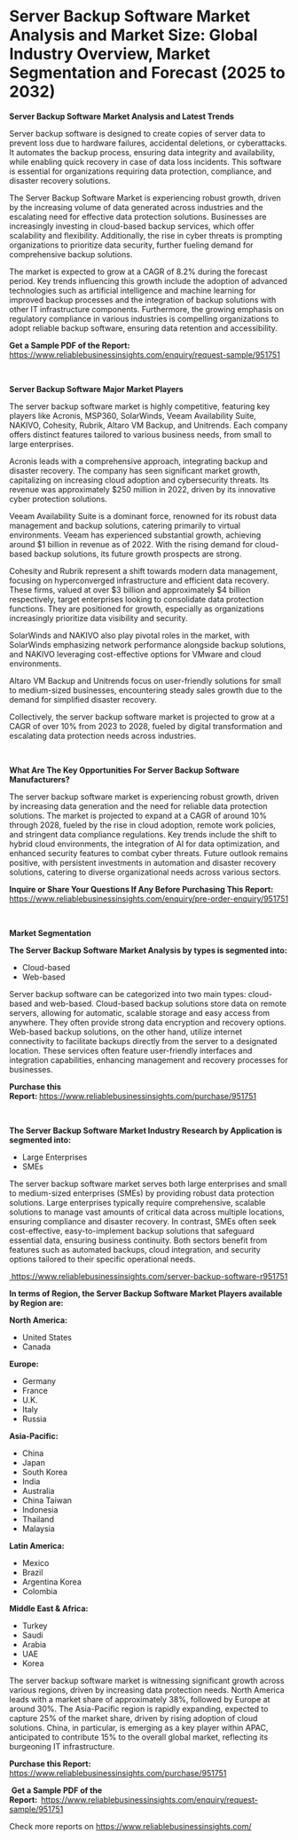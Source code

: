 <p><h1>Server Backup Software Market Analysis and Market Size: Global Industry Overview, Market Segmentation and Forecast (2025 to 2032)</h1></p><p><strong>Server Backup Software Market Analysis and Latest Trends</strong></p>
<p><p>Server backup software is designed to create copies of server data to prevent loss due to hardware failures, accidental deletions, or cyberattacks. It automates the backup process, ensuring data integrity and availability, while enabling quick recovery in case of data loss incidents. This software is essential for organizations requiring data protection, compliance, and disaster recovery solutions.</p><p>The Server Backup Software Market is experiencing robust growth, driven by the increasing volume of data generated across industries and the escalating need for effective data protection solutions. Businesses are increasingly investing in cloud-based backup services, which offer scalability and flexibility. Additionally, the rise in cyber threats is prompting organizations to prioritize data security, further fueling demand for comprehensive backup solutions.</p><p>The market is expected to grow at a CAGR of 8.2% during the forecast period. Key trends influencing this growth include the adoption of advanced technologies such as artificial intelligence and machine learning for improved backup processes and the integration of backup solutions with other IT infrastructure components. Furthermore, the growing emphasis on regulatory compliance in various industries is compelling organizations to adopt reliable backup software, ensuring data retention and accessibility.</p></p>
<p><strong>Get a Sample PDF of the Report:&nbsp;</strong> <a href="https://www.reliablebusinessinsights.com/enquiry/request-sample/951751?utm_campaign=3007&utm_medium=2&utm_source=Github&utm_content=ia&utm_term=06032025&utm_id=server-backup-software">https://www.reliablebusinessinsights.com/enquiry/request-sample/951751</a></p>
<p>&nbsp;</p>
<p><strong>Server Backup Software Major Market Players</strong></p>
<p><p>The server backup software market is highly competitive, featuring key players like Acronis, MSP360, SolarWinds, Veeam Availability Suite, NAKIVO, Cohesity, Rubrik, Altaro VM Backup, and Unitrends. Each company offers distinct features tailored to various business needs, from small to large enterprises.</p><p>Acronis leads with a comprehensive approach, integrating backup and disaster recovery. The company has seen significant market growth, capitalizing on increasing cloud adoption and cybersecurity threats. Its revenue was approximately $250 million in 2022, driven by its innovative cyber protection solutions.</p><p>Veeam Availability Suite is a dominant force, renowned for its robust data management and backup solutions, catering primarily to virtual environments. Veeam has experienced substantial growth, achieving around $1 billion in revenue as of 2022. With the rising demand for cloud-based backup solutions, its future growth prospects are strong.</p><p>Cohesity and Rubrik represent a shift towards modern data management, focusing on hyperconverged infrastructure and efficient data recovery. These firms, valued at over $3 billion and approximately $4 billion respectively, target enterprises looking to consolidate data protection functions. They are positioned for growth, especially as organizations increasingly prioritize data visibility and security.</p><p>SolarWinds and NAKIVO also play pivotal roles in the market, with SolarWinds emphasizing network performance alongside backup solutions, and NAKIVO leveraging cost-effective options for VMware and cloud environments.</p><p>Altaro VM Backup and Unitrends focus on user-friendly solutions for small to medium-sized businesses, encountering steady sales growth due to the demand for simplified disaster recovery.</p><p>Collectively, the server backup software market is projected to grow at a CAGR of over 10% from 2023 to 2028, fueled by digital transformation and escalating data protection needs across industries.</p></p>
<p>&nbsp;</p>
<p><strong>What Are The Key Opportunities For Server Backup Software Manufacturers?</strong></p>
<p><p>The server backup software market is experiencing robust growth, driven by increasing data generation and the need for reliable data protection solutions. The market is projected to expand at a CAGR of around 10% through 2028, fueled by the rise in cloud adoption, remote work policies, and stringent data compliance regulations. Key trends include the shift to hybrid cloud environments, the integration of AI for data optimization, and enhanced security features to combat cyber threats. Future outlook remains positive, with persistent investments in automation and disaster recovery solutions, catering to diverse organizational needs across various sectors.</p></p>
<p><strong>Inquire or Share Your Questions If Any Before Purchasing This Report:</strong> <a href="https://www.reliablebusinessinsights.com/enquiry/pre-order-enquiry/951751?utm_campaign=3007&utm_medium=2&utm_source=Github&utm_content=ia&utm_term=06032025&utm_id=server-backup-software">https://www.reliablebusinessinsights.com/enquiry/pre-order-enquiry/951751</a></p>
<p>&nbsp;</p>
<p><strong>Market Segmentation</strong></p>
<p><strong>The Server Backup Software Market Analysis by types is segmented into:</strong></p>
<p><ul><li>Cloud-based</li><li>Web-based</li></ul></p>
<p><p>Server backup software can be categorized into two main types: cloud-based and web-based. Cloud-based backup solutions store data on remote servers, allowing for automatic, scalable storage and easy access from anywhere. They often provide strong data encryption and recovery options. Web-based backup solutions, on the other hand, utilize internet connectivity to facilitate backups directly from the server to a designated location. These services often feature user-friendly interfaces and integration capabilities, enhancing management and recovery processes for businesses.</p></p>
<p><strong>Purchase this Report:&nbsp;</strong><a href="https://www.reliablebusinessinsights.com/purchase/951751?utm_campaign=3007&utm_medium=2&utm_source=Github&utm_content=ia&utm_term=06032025&utm_id=server-backup-software">https://www.reliablebusinessinsights.com/purchase/951751</a></p>
<p>&nbsp;</p>
<p><strong>The Server Backup Software Market Industry Research by Application is segmented into:</strong></p>
<p><ul><li>Large Enterprises</li><li>SMEs</li></ul></p>
<p><p>The server backup software market serves both large enterprises and small to medium-sized enterprises (SMEs) by providing robust data protection solutions. Large enterprises typically require comprehensive, scalable solutions to manage vast amounts of critical data across multiple locations, ensuring compliance and disaster recovery. In contrast, SMEs often seek cost-effective, easy-to-implement backup solutions that safeguard essential data, ensuring business continuity. Both sectors benefit from features such as automated backups, cloud integration, and security options tailored to their specific operational needs.</p></p>
<p><a href="https://www.reliablebusinessinsights.com/server-backup-software-r951751?utm_campaign=3007&utm_medium=2&utm_source=Github&utm_content=ia&utm_term=06032025&utm_id=server-backup-software">&nbsp;https://www.reliablebusinessinsights.com/server-backup-software-r951751</a></p>
<p><strong>In terms of Region, the Server Backup Software Market Players available by Region are:</strong></p>
<p>
    <p> <strong> North America: </strong>
        <ul>
            <li>United States</li>
            <li>Canada</li>
        </ul>
        </p> 
    <p> <strong> Europe: </strong>
        <ul>
            <li>Germany</li>
            <li>France</li>
            <li>U.K.</li>
            <li>Italy</li>
            <li>Russia</li>
        </ul>
        </p> 
    <p> <strong> Asia-Pacific: </strong>
        <ul>
            <li>China</li>
            <li>Japan</li>
            <li>South Korea</li>
            <li>India</li>
            <li>Australia</li>
            <li>China Taiwan</li>
            <li>Indonesia</li>
            <li>Thailand</li>
            <li>Malaysia</li>
        </ul>
        </p> 
    <p> <strong> Latin America: </strong>
        <ul>
            <li>Mexico</li>
            <li>Brazil</li>
            <li>Argentina Korea</li>
            <li>Colombia</li>
        </ul>
        </p> 
    <p> <strong> Middle East & Africa: </strong>
        <ul>
            <li>Turkey</li>
            <li>Saudi</li>
            <li>Arabia</li>
            <li>UAE</li>
            <li>Korea</li>
        </ul>
    </p>
    </p>
<p><p>The server backup software market is witnessing significant growth across various regions, driven by increasing data protection needs. North America leads with a market share of approximately 38%, followed by Europe at around 30%. The Asia-Pacific region is rapidly expanding, expected to capture 25% of the market share, driven by rising adoption of cloud solutions. China, in particular, is emerging as a key player within APAC, anticipated to contribute 15% to the overall global market, reflecting its burgeoning IT infrastructure.</p></p>
<p><strong>Purchase this Report: </strong><a href="https://www.reliablebusinessinsights.com/purchase/951751?utm_campaign=3007&utm_medium=2&utm_source=Github&utm_content=ia&utm_term=06032025&utm_id=server-backup-software">https://www.reliablebusinessinsights.com/purchase/951751</a></p>
<p>&nbsp;<strong>Get a Sample PDF of the Report:&nbsp;&nbsp;</strong><a href="https://www.reliablebusinessinsights.com/enquiry/request-sample/951751?utm_campaign=3007&utm_medium=2&utm_source=Github&utm_content=ia&utm_term=06032025&utm_id=server-backup-software">https://www.reliablebusinessinsights.com/enquiry/request-sample/951751</a></p>
<p><strong></strong></p>
<p>Check more reports on <a href="https://www.reliablebusinessinsights.com/?utm_campaign=3007&utm_medium=2&utm_source=Github&utm_content=ia&utm_term=06032025&utm_id=server-backup-software">https://www.reliablebusinessinsights.com/</a></p>
